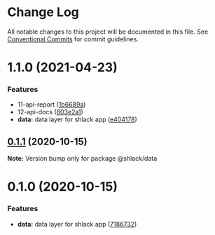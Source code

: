 # Change Log

All notable changes to this project will be documented in this file.
See [Conventional Commits](https://conventionalcommits.org) for commit guidelines.

# 1.1.0 (2021-04-23)


### Features

* 11-api-report ([1b6689a](https://github.com/mike-north/js-ts-monorepos/commit/1b6689a71c69ae27143aa0aa182a71664cffe7af))
* 12-api-docs ([803e2a1](https://github.com/mike-north/js-ts-monorepos/commit/803e2a1c3e85cf5b9aa7d6899b2c9d8de2a70d80))
* **data:** data layer for shlack app ([e404178](https://github.com/mike-north/js-ts-monorepos/commit/e404178834ab76808b84333bf45a5d879f615952))





## [0.1.1](https://github.com/mike-north/js-ts-monorepos/compare/v0.1.0...v0.1.1) (2020-10-15)

**Note:** Version bump only for package @shlack/data





# 0.1.0 (2020-10-15)


### Features

* **data:** data layer for shlack app ([7186732](https://github.com/mike-north/js-ts-monorepos/commit/71867321e3e04af6d99efd979a030bcf7a27891d))
